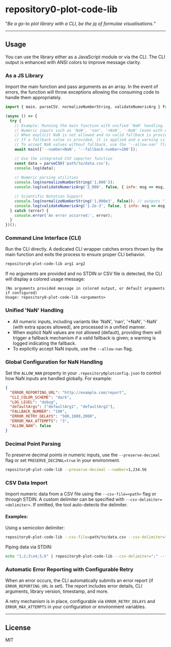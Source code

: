 # repository0-plot-code-lib

"_Be a go-to plot library with a CLI, be the jq of formulae visualisations._"

---

## Usage

You can use the library either as a JavaScript module or via the CLI. The CLI output is enhanced with ANSI colors to improve message clarity.

### As a JS Library

Import the main function and pass arguments as an array. In the event of errors, the function will throw exceptions allowing the consuming code to handle them appropriately.

```js
import { main, parseCSV, normalizeNumberString, validateNumericArg } from '@src/lib/main.js';

(async () => {
  try {
    // Example: Running the main function with unified 'NaN' handling.
    // Numeric inputs such as 'NaN', 'nan', '+NaN', '-NaN' (even with extra spaces) are uniformly processed.
    // When explicit NaN is not allowed and no valid fallback is provided, an error is thrown.
    // If a fallback value is provided, it is applied and a warning is logged.
    // To accept NaN values without fallback, use the '--allow-nan' flag.
    await main(['--number=NaN', '--fallback-number=100']);

    // Use the integrated CSV importer function
    const data = parseCSV('path/to/data.csv');
    console.log(data);
    
    // Numeric parsing utilities
    console.log(normalizeNumberString('1,000'));
    console.log(validateNumericArg('2_000', false, { info: msg => msg, error: msg => msg }));

    // Scientific Notation Support
    console.log(normalizeNumberString('1,000e3', false)); // outputs "1000e3"
    console.log(validateNumericArg('1.2e-3', false, { info: msg => msg, error: msg => msg }, undefined, false, true));
  } catch (error) {
    console.error('An error occurred:', error);
  }
})();
```

### Command Line Interface (CLI)

Run the CLI directly. A dedicated CLI wrapper catches errors thrown by the main function and exits the process to ensure proper CLI behavior.

```bash
repository0-plot-code-lib arg1 arg2
```

If no arguments are provided and no STDIN or CSV file is detected, the CLI will display a colored usage message:

```
(No arguments provided message in colored output, or default arguments if configured)
Usage: repository0-plot-code-lib <arguments>
```

### Unified 'NaN' Handling

- All numeric inputs, including variants like 'NaN', 'nan', '+NaN', '-NaN' (with extra spaces allowed), are processed in a unified manner.
- When explicit NaN values are not allowed (default), providing them will trigger a fallback mechanism if a valid fallback is given; a warning is logged indicating the fallback.
- To explicitly accept NaN inputs, use the `--allow-nan` flag.

### Global Configuration for NaN Handling

Set the `ALLOW_NAN` property in your `.repository0plotconfig.json` to control how NaN inputs are handled globally. For example:

```json
{
  "ERROR_REPORTING_URL": "http://example.com/report",
  "CLI_COLOR_SCHEME": "dark",
  "LOG_LEVEL": "debug",
  "defaultArgs": ["defaultArg1", "defaultArg2"],
  "FALLBACK_NUMBER": "100",
  "ERROR_RETRY_DELAYS": "500,1000,2000",
  "ERROR_MAX_ATTEMPTS": "3",
  "ALLOW_NAN": false
}
```

### Decimal Point Parsing

To preserve decimal points in numeric inputs, use the `--preserve-decimal` flag or set `PRESERVE_DECIMAL=true` in your environment.

```bash
repository0-plot-code-lib --preserve-decimal --number=1,234.56
```

### CSV Data Import

Import numeric data from a CSV file using the `--csv-file=<path>` flag or through STDIN. A custom delimiter can be specified with `--csv-delimiter=<delimiter>`. If omitted, the tool auto-detects the delimiter.

#### Examples:

Using a semicolon delimiter:

```bash
repository0-plot-code-lib --csv-file=path/to/data.csv --csv-delimiter=";" --fallback-number=100
```

Piping data via STDIN:

```bash
echo "1;2;3\n4;5;6" | repository0-plot-code-lib --csv-delimiter=";" --fallback-number=100
```

### Automatic Error Reporting with Configurable Retry

When an error occurs, the CLI automatically submits an error report (if `ERROR_REPORTING_URL` is set). The report includes error details, CLI arguments, library version, timestamp, and more.

A retry mechanism is in place, configurable via `ERROR_RETRY_DELAYS` and `ERROR_MAX_ATTEMPTS` in your configuration or environment variables.

---

## License

MIT
